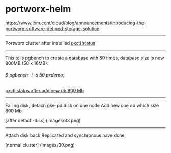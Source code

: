 # portworx-helm

https://www.ibm.com/cloud/blog/announcements/introducing-the-portworx-software-defined-storage-solution

---
Portworx cluster after installed
[pxctl status](images/49.png)

---
This tells pgbench to create a database with 50 times, database size is now 800MB (50 x 16MB).

###### $ pgbench -i -s 50 pxdemo;

[pxctl status after add new db 800 Mb](images/14.png)

---
Failing disk, detach gke-pd disk on one node
Add new one db which size 800 Mb

[after detach-disk] (images/33.png)

---
Attach disk back
Replicated and synchronous have done

[normal cluster] (images/30.png)
